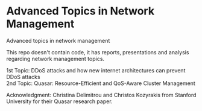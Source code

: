 # Advanced Topics in Network Management
Advanced topics in network management
  
This repo doesn't contain code, it has reports, presentations and analysis regarding network management topics.  
  
1st Topic: DDoS attacks and how new internet architectures can prevent DDoS attacks  
2nd Topic: Quasar: Resource-Efficient and QoS-Aware Cluster Management  
  
Acknowledgment: Christina Delimitrou and Christos Kozyrakis from Stanford University for their Quasar research paper.
